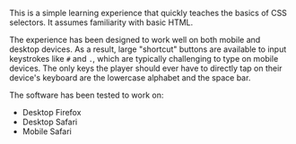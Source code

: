 This is a simple learning experience that quickly teaches the basics of CSS
selectors. It assumes familiarity with basic HTML.

The experience has been designed to work well on both mobile and desktop
devices. As a result, large "shortcut" buttons are available to input
keystrokes like `#` and `.`, which are typically challenging to type
on mobile devices. The only keys the player should ever have to directly
tap on their device's keyboard are the lowercase alphabet and the space bar.

The software has been tested to work on:

* Desktop Firefox
* Desktop Safari
* Mobile Safari
